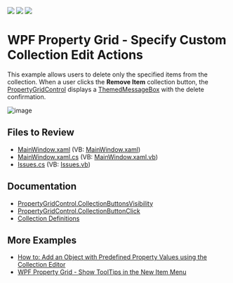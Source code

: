 <!-- default badges list -->
![](https://img.shields.io/endpoint?url=https://codecentral.devexpress.com/api/v1/VersionRange/556756726/22.2.1%2B)
[![](https://img.shields.io/badge/Open_in_DevExpress_Support_Center-FF7200?style=flat-square&logo=DevExpress&logoColor=white)](https://supportcenter.devexpress.com/ticket/details/T1123398)
[![](https://img.shields.io/badge/📖_How_to_use_DevExpress_Examples-e9f6fc?style=flat-square)](https://docs.devexpress.com/GeneralInformation/403183)
<!-- default badges end -->
# WPF Property Grid - Specify Custom Collection Edit Actions

This example allows users to delete only the specified items from the collection. When a user clicks the **Remove Item** collection button, the [PropertyGridControl](https://docs.devexpress.com/WPF/DevExpress.Xpf.PropertyGrid.PropertyGridControl) displays a [ThemedMessageBox](https://docs.devexpress.com/WPF/DevExpress.Xpf.Core.ThemedMessageBox) with the delete confirmation.

![image](https://user-images.githubusercontent.com/65009440/197537237-740e6ffa-4878-4349-ba4e-e5032bd899f3.png)

## Files to Review

- [MainWindow.xaml](./CS/MainWindow.xaml) (VB: [MainWindow.xaml](./VB/MainWindow.xaml))
- [MainWindow.xaml.cs](./CS/MainWindow.xaml.cs) (VB: [MainWindow.xaml.vb](./VB/MainWindow.xaml.vb))
- [Issues.cs](./CS/Issues.cs) (VB: [Issues.vb](./VB/Issues.vb))

## Documentation

- [PropertyGridControl.CollectionButtonsVisibility](https://docs.devexpress.com/WPF/DevExpress.Xpf.PropertyGrid.PropertyGridControl.CollectionButtonsVisibility?v=22.2)
- [PropertyGridControl.CollectionButtonClick](https://docs.devexpress.com/WPF/DevExpress.Xpf.PropertyGrid.PropertyGridControl.CollectionButtonClick?v=22.2)
- [Collection Definitions](https://docs.devexpress.com/WPF/15719/controls-and-libraries/property-grid/property-definitions/collection-definitions)

## More Examples

- [How to: Add an Object with Predefined Property Values using the Collection Editor](https://github.com/DevExpress-Examples/how-to-add-an-object-with-predefined-property-values-using-the-collection-editor-e4855)
- [WPF Property Grid - Show ToolTips in the New Item Menu](https://github.com/DevExpress-Examples/wpf-property-grid-show-tooltips-in-new-item-menu)
